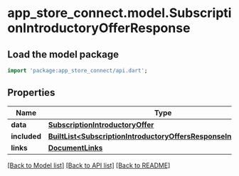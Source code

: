 # app_store_connect.model.SubscriptionIntroductoryOfferResponse

## Load the model package
```dart
import 'package:app_store_connect/api.dart';
```

## Properties
Name | Type | Description | Notes
------------ | ------------- | ------------- | -------------
**data** | [**SubscriptionIntroductoryOffer**](SubscriptionIntroductoryOffer.md) |  | 
**included** | [**BuiltList&lt;SubscriptionIntroductoryOffersResponseIncludedInner&gt;**](SubscriptionIntroductoryOffersResponseIncludedInner.md) |  | [optional] 
**links** | [**DocumentLinks**](DocumentLinks.md) |  | 

[[Back to Model list]](../README.md#documentation-for-models) [[Back to API list]](../README.md#documentation-for-api-endpoints) [[Back to README]](../README.md)


